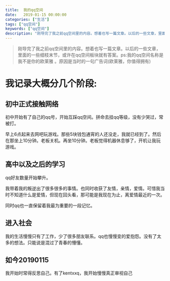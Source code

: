 ```yaml
---
title:  我的qq空间
date:   2019-01-15 00:00:00 
categories: ["生活"]
tags: ["qq空间"]
keywords: ["qq空间"]
description: "刚导完了我之前qq空间里的内容。想着也写一篇文章。以后的一些文章，里面的一些细枝末节，或许在qq空间板块就有答案。ps:我的qq空间名称是 我不是你的欧莱雅 。原因是当时的一句广告词(欧莱雅，你值得拥有)"
---
```


> 刚导完了我之前qq空间里的内容。想着也写一篇文章。以后的一些文章，里面的一些细枝末节，或许在qq空间板块就有答案。ps:我的qq空间名称是 我不是你的欧莱雅 。原因是当时的一句广告词(欧莱雅，你值得拥有)

# 我记录大概分几个阶段:

初中正式接触网络
---
初中开始有了自己的qq号，开始互踩qq空间。拼命去挂qq等级，没有少哭过，常被打。

早上6点起来去网吧玩游戏。那些5块钱包通宵的人还没走，我就已经到了。然后在那坐上10分钟。老板关机。再坐10分钟。老板觉得机器休息够了，开机让我玩游戏。

高中以及之后的学习
---
qq好友数量开始攀升。

我带着我的叛逆出了很多很多的事情。也同时收获了友情，亲情，爱情。可惜我当时不知道什么是爱情，但现在回头看，那可能是我现在为止，离爱情最近的一次。

同时qq也一直保留着我最为重要的一段记忆。

进入社会
---
我的生活慢慢只有了工作，少了很多朋友联系。qq也慢慢变的爱抱怨。没有了太多的想法。只能说是混过了青春的懵懂。

如今20190115
---
我开始时常得反思自己。有了kentxxq，我开始慢慢真正审视自己
